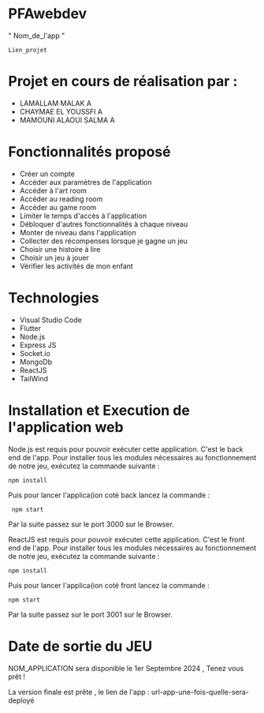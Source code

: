 # PFAwebdev
" Nom_de_l'app "
```
Lien_projet
```
# Projet en cours de réalisation par :

- LAMALLAM MALAK A
- CHAYMAE EL YOUSSFI A
- MAMOUNI ALAOUI SALMA A

# Fonctionnalités proposé

- Créer un compte
- Accéder aux paramètres de l'application
- Accéder à l'art room
- Accéder au reading room
- Accéder au game room
- Limiter le temps d'accès à l'application
- Débloquer d'autres fonctionnalités à chaque niveau
- Monter de niveau dans l'application
- Collecter des récompenses lorsque je gagne un jeu
- Choisir une histoire à lire
- Choisir un jeu à jouer
- Vérifier les activités de mon enfant


# Technologies

- Visual Studio Code
- Flutter
- Node.js
- Express JS
- Socket.io
- MongoDb
- ReactJS
- TailWind



# Installation et Execution de l'application web
Node.js est requis pour pouvoir exécuter cette application. C'est le back end de l'app. Pour installer tous les modules nécessaires au fonctionnement de notre jeu, exécutez la commande suivante :

```
npm install
```

Puis pour lancer l'applica(ion coté back lancez la commande :
```
 npm start
```
Par la suite passez sur le port 3000 sur le Browser.

ReactJS est requis pour pouvoir exécuter cette application. C'est le front end de l'app. Pour installer tous les modules nécessaires au fonctionnement de notre jeu, exécutez la commande suivante :
```
npm install
```
Puis pour lancer l'applica(ion coté front lancez la commande :
```
npm start
```
Par la suite passez sur le port 3001 sur le Browser.

# Date de sortie du JEU
NOM_APPLICATION sera disponible le 1er Septembre 2024 , Tenez vous prêt !

La version finale est prête , le lien de l'app : url-app-une-fois-quelle-sera-deployé
